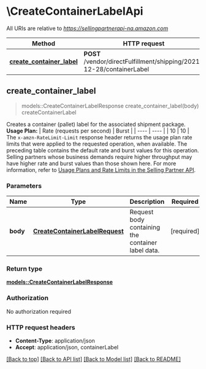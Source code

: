 # \CreateContainerLabelApi

All URIs are relative to *https://sellingpartnerapi-na.amazon.com*

Method | HTTP request | Description
------------- | ------------- | -------------
[**create_container_label**](CreateContainerLabelApi.md#create_container_label) | **POST** /vendor/directFulfillment/shipping/2021-12-28/containerLabel | createContainerLabel



## create_container_label

> models::CreateContainerLabelResponse create_container_label(body)
createContainerLabel

Creates a container (pallet) label for the associated shipment package.  **Usage Plan:**  | Rate (requests per second) | Burst | | ---- | ---- | | 10 | 10 |  The `x-amzn-RateLimit-Limit` response header returns the usage plan rate limits that were applied to the requested operation, when available. The preceding table contains the default rate and burst values for this operation. Selling partners whose business demands require higher throughput may have higher rate and burst values than those shown here. For more information, refer to [Usage Plans and Rate Limits in the Selling Partner API](https://developer-docs.amazon.com/sp-api/docs/usage-plans-and-rate-limits-in-the-sp-api).

### Parameters


Name | Type | Description  | Required | Notes
------------- | ------------- | ------------- | ------------- | -------------
**body** | [**CreateContainerLabelRequest**](CreateContainerLabelRequest.md) | Request body containing the container label data. | [required] |

### Return type

[**models::CreateContainerLabelResponse**](CreateContainerLabelResponse.md)

### Authorization

No authorization required

### HTTP request headers

- **Content-Type**: application/json
- **Accept**: application/json, containerLabel

[[Back to top]](#) [[Back to API list]](../README.md#documentation-for-api-endpoints) [[Back to Model list]](../README.md#documentation-for-models) [[Back to README]](../README.md)


